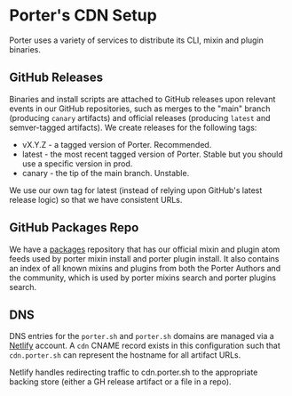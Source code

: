 # Porter's CDN Setup

Porter uses a variety of services to distribute its CLI, mixin and plugin binaries.

## GitHub Releases

Binaries and install scripts are attached to GitHub releases upon relevant events in our GitHub repositories, such as merges to the "main" branch (producing `canary` artifacts) and official releases (producing `latest` and semver-tagged artifacts). We create releases for the following tags:

* vX.Y.Z - a tagged version of Porter. Recommended.
* latest - the most recent tagged version of Porter. Stable but you should use a specific version in prod.
* canary - the tip of the main branch. Unstable.

We use our own tag for latest (instead of relying upon GitHub's latest release logic) so that we have consistent URLs.

## GitHub Packages Repo

We have a [packages](https://github.com/getporter/packages) repository that has our official mixin and plugin atom feeds used by porter mixin install and porter plugin install. It also contains an index of all known mixins and plugins from both the Porter Authors and the community, which is used by porter mixins search and porter plugins search.

## DNS

DNS entries for the `porter.sh` and `porter.sh` domains are managed via a [Netlify](https://www.netlify.com/) account.  A `cdn` CNAME record exists in this configuration such that `cdn.porter.sh` can represent the hostname for all artifact URLs.

Netlify handles redirecting traffic to cdn.porter.sh to the appropriate backing store (either a GH release artifact or a file in a repo).
